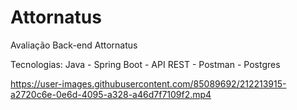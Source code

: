 # Attornatus

Avaliação Back-end Attornatus

Tecnologias: Java - Spring Boot - API REST - Postman - Postgres




https://user-images.githubusercontent.com/85089692/212213915-a2720c6e-0e6d-4095-a328-a46d7f7109f2.mp4

